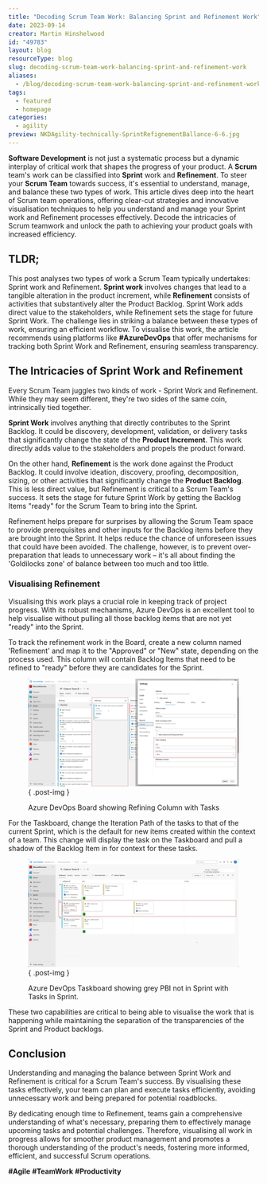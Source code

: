 ```yaml
---
title: "Decoding Scrum Team Work: Balancing Sprint and Refinement Work"
date: 2023-09-14
creator: Martin Hinshelwood
id: "49783"
layout: blog
resourceType: blog
slug: decoding-scrum-team-work-balancing-sprint-and-refinement-work
aliases:
  - /blog/decoding-scrum-team-work-balancing-sprint-and-refinement-work
tags:
  - featured
  - homepage
categories:
  - agility
preview: NKDAgility-technically-SprintRefignementBallance-6-6.jpg
---
```


**Software Development** is not just a systematic process but a dynamic interplay of critical work that shapes the progress of your product. A **Scrum** team's work can be classified into **Sprint** work and **Refinement**. To steer your **Scrum Team** towards success, it's essential to understand, manage, and balance these two types of work. This article dives deep into the heart of Scrum team operations, offering clear-cut strategies and innovative visualisation techniques to help you understand and manage your Sprint work and Refinement processes effectively. Decode the intricacies of Scrum teamwork and unlock the path to achieving your product goals with increased efficiency.

## TLDR;

This post analyses two types of work a Scrum Team typically undertakes: Sprint work and Refinement. **Sprint work** involves changes that lead to a tangible alteration in the product increment, while **Refinement** consists of activities that substantively alter the Product Backlog. Sprint Work adds direct value to the stakeholders, while Refinement sets the stage for future Sprint Work. The challenge lies in striking a balance between these types of work, ensuring an efficient workflow. To visualise this work, the article recommends using platforms like **#AzureDevOps** that offer mechanisms for tracking both Sprint Work and Refinement, ensuring seamless transparency.

## The Intricacies of Sprint Work and Refinement

Every Scrum Team juggles two kinds of work - Sprint Work and Refinement. While they may seem different, they're two sides of the same coin, intrinsically tied together.

**Sprint Work** involves anything that directly contributes to the Sprint Backlog. It could be discovery, development, validation, or delivery tasks that significantly change the state of the **Product Increment**. This work directly adds value to the stakeholders and propels the product forward.

On the other hand, **Refinement** is the work done against the Product Backlog. It could involve ideation, discovery, proofing, decomposition, sizing, or other activities that significantly change the **Product Backlog**. This is less direct value, but Refinement is critical to a Scrum Team's success. It sets the stage for future Sprint Work by getting the Backlog Items "ready" for the Scrum Team to bring into the Sprint.

Refinement helps prepare for surprises by allowing the Scrum Team space to provide prerequisites and other inputs for the Backlog items before they are brought into the Sprint. It helps reduce the chance of unforeseen issues that could have been avoided. The challenge, however, is to prevent over-preparation that leads to unnecessary work – it's all about finding the 'Goldilocks zone' of balance between too much and too little.

### Visualising Refinement

Visualising this work plays a crucial role in keeping track of project progress. With its robust mechanisms, Azure DevOps is an excellent tool to help visualise without pulling all those backlog items that are not yet "ready" into the Sprint.

To track the refinement work in the Board, create a new column named 'Refinement' and map it to the "Approved" or "New" state, depending on the process used. This column will contain Backlog Items that need to be refined to "ready" before they are candidates for the Sprint.

<figure>

![](images/image-1-1280x653-1-1.png)
{ .post-img }

<figcaption>

Azure DevOps Board showing Refining Column with Tasks

</figcaption>

</figure>

For the Taskboard, change the Iteration Path of the tasks to that of the current Sprint, which is the default for new items created within the context of a team. This change will display the task on the Taskboard and pull a shadow of the Backlog Item in for context for these tasks.

<figure>

![](images/image-1280x652-3-3.png)
{ .post-img }

<figcaption>

Azure DevOps Taskboard showing grey PBI not in Sprint with Tasks in Sprint.

</figcaption>

</figure>

These two capabilities are critical to being able to visualise the work that is happening while maintaining the separation of the transparencies of the Sprint and Product backlogs.

## Conclusion

Understanding and managing the balance between Sprint Work and Refinement is critical for a Scrum Team's success. By visualising these tasks effectively, your team can plan and execute tasks efficiently, avoiding unnecessary work and being prepared for potential roadblocks.

By dedicating enough time to Refinement, teams gain a comprehensive understanding of what's necessary, preparing them to effectively manage upcoming tasks and potential challenges. Therefore, visualising all work in progress allows for smoother product management and promotes a thorough understanding of the product's needs, fostering more informed, efficient, and successful Scrum operations.

**#Agile** **#TeamWork** **#Productivity**
